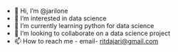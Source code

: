 - 👋 Hi, I’m @jarilone
- 👀 I’m interested in data science
- 🌱 I’m currently learning python for data science
- 💞️ I’m looking to collaborate on a data science project
- 📫 How to reach me - email- ritdajari@gmail.com

<!---
jarilone/jarilone is a ✨ special ✨ repository because its `README.md` (this file) appears on your GitHub profile.
You can click the Preview link to take a look at your changes.
--->
